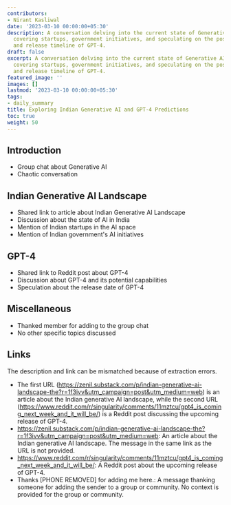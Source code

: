 ```yaml
---
contributors:
- Nirant Kasliwal
date: '2023-03-10 00:00:00+05:30'
description: A conversation delving into the current state of Generative AI in India,
  covering startups, government initiatives, and speculating on the possible features
  and release timeline of GPT-4.
draft: false
excerpt: A conversation delving into the current state of Generative AI in India,
  covering startups, government initiatives, and speculating on the possible features
  and release timeline of GPT-4.
featured_image: ''
images: []
lastmod: '2023-03-10 00:00:00+05:30'
tags:
- daily_summary
title: Exploring Indian Generative AI and GPT-4 Predictions
toc: true
weight: 50
---
```


## Introduction
- Group chat about Generative AI
- Chaotic conversation

## Indian Generative AI Landscape
- Shared link to article about Indian Generative AI Landscape
- Discussion about the state of AI in India
- Mention of Indian startups in the AI space
- Mention of Indian government's AI initiatives

## GPT-4
- Shared link to Reddit post about GPT-4
- Discussion about GPT-4 and its potential capabilities
- Speculation about the release date of GPT-4

## Miscellaneous
- Thanked member for adding to the group chat
- No other specific topics discussed

## Links
The description and link can be mismatched because of extraction errors.

- The first URL (https://zenil.substack.com/p/indian-generative-ai-landscape-the?r=1f3ivv&utm_campaign=post&utm_medium=web) is an article about the Indian generative AI landscape, while the second URL (https://www.reddit.com/r/singularity/comments/11mztcu/gpt4_is_coming_next_week_and_it_will_be/) is a Reddit post discussing the upcoming release of GPT-4.
- https://zenil.substack.com/p/indian-generative-ai-landscape-the?r=1f3ivv&utm_campaign=post&utm_medium=web: An article about the Indian generative AI landscape. The message in the same link as the URL is not provided. 
- https://www.reddit.com/r/singularity/comments/11mztcu/gpt4_is_coming_next_week_and_it_will_be/: A Reddit post about the upcoming release of GPT-4. 
- Thanks [PHONE REMOVED] for adding me here.: A message thanking someone for adding the sender to a group or community. No context is provided for the group or community.